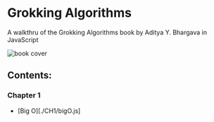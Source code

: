 # Grokking Algorithms
A walkthru of the Grokking Algorithms book by Aditya Y. Bhargava in JavaScript

![book cover](https://images-na.ssl-images-amazon.com/images/I/51cV560hqBL._SX396_BO1,204,203,200_.jpg)



## Contents:

### Chapter 1
+ [Big O][./CH1/bigO.js]